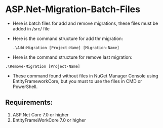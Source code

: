# ASP.Net-Migration-Batch-Files

- Here is batch files for add and remove migrations, these files must be added in /src/ file
- Here is the command structure for add thr migration:

  ```console
  .\Add-Migration [Project-Name] [Migration-Name]
  ```
  
- Here is the command structure for remove last migration:

```console
.\Remove-Migration [Project-Name]
```

- These command found without files in NuGet Manager Console using EntityFrameworkCore, but you must to use the files in CMD or PowerShell.

## Requirements:

1. ASP.Net Core 7.0 or higher
2. EntityFrameWorkCore 7.0 or higher
